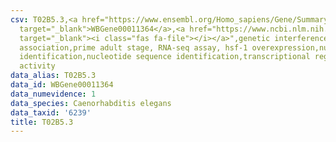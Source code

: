 ```yaml
---
csv: T02B5.3,<a href="https://www.ensembl.org/Homo_sapiens/Gene/Summary?db=core;g=WBGene00011364"
  target="_blank">WBGene00011364</a>,<a href="https://www.ncbi.nlm.nih.gov/pubmed/30894454"
  target="_blank"><i class="fas fa-file"></i></a>",genetic interference,functional
  association,prime adult stage, RNA-seq assay, hsf-1 overexpression,nucleotide sequence
  identification,nucleotide sequence identification,transcriptional regulation,up-regulates
  activity
data_alias: T02B5.3
data_id: WBGene00011364
data_numevidence: 1
data_species: Caenorhabditis elegans
data_taxid: '6239'
title: T02B5.3
---
```

